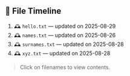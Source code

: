 ## 📜 File Timeline

1. 🕰️ `hello.txt` — updated on 2025-08-29
1. 🕰️ `names.txt` — updated on 2025-08-26
1. 🕰️ `surnames.txt` — updated on 2025-08-28
1. 🕰️ `xyz.txt` — updated on 2025-08-28

> Click on filenames to view contents.
